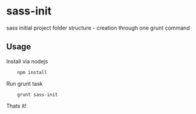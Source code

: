 sass-init
=========

sass initial project folder structure - creation through one grunt command

Usage
------
Install via nodejs
```
	npm install
```

Run grunt task
```
	grunt sass-init
```

Thats it!
